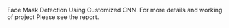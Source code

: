  Face Mask Detection Using Customized CNN. 
 For more details and working of project Please see the report.
